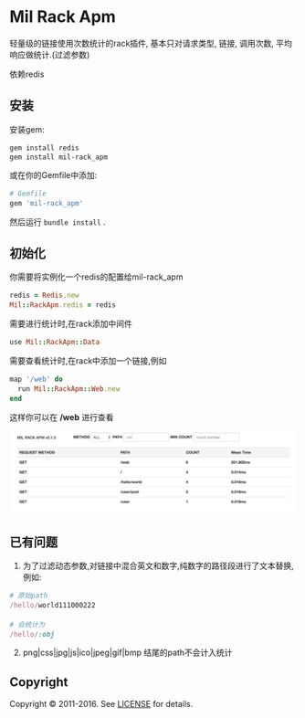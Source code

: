 # Mil Rack Apm #

轻量级的链接使用次数统计的rack插件, 基本只对请求类型, 链接, 调用次数, 平均响应做统计.(过滤参数)

依赖redis

## 安装 ##

安装gem:

```
gem install redis
gem install mil-rack_apm
```

或在你的Gemfile中添加:

```ruby
# Gemfile
gem 'mil-rack_apm'

```

然后运行 `bundle install` .


## 初始化 ##

你需要将实例化一个redis的配置给mil-rack_apm

```ruby
redis = Redis.new
Mil::RackApm.redis = redis
```

需要进行统计时,在rack添加中间件

```ruby
use Mil::RackApm::Data
```

需要查看统计时,在rack中添加一个链接,例如

```ruby
map '/web' do
  run Mil::RackApm::Web.new
end
```

这样你可以在 **/web** 进行查看

![](field/web.png)

## 已有问题 ##

1. 为了过滤动态参数,对链接中混合英文和数字,纯数字的路径段进行了文本替换,例如:
 
```ruby
# 原始path
/hello/world111000222

# 会统计为
/hello/:obj
```
2. png|css|jpg|js|ico|jpeg|gif|bmp 结尾的path不会计入统计

## Copyright ##

Copyright © 2011-2016. See [LICENSE](https://github.com/millim/mil-rack_apm/blob/master/LICENSE.txt) for details.
